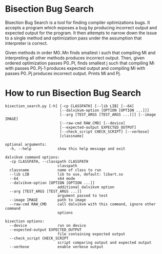Bisection Bug Search
====================

Bisection Bug Search is a tool for finding compiler optimizations bugs. It
accepts a program which exposes a bug by producing incorrect output and expected
output for the program. It then attempts to narrow down the issue to a single
method and optimization pass under the assumption that interpreter is correct.

Given methods in order M0..Mn finds smallest i such that compiling Mi and
interpreting all other methods produces incorrect output. Then, given ordered
optimization passes P0..Pl, finds smallest j such that compiling Mi with passes
P0..Pj-1 produces expected output and compiling Mi with passes P0..Pj produces
incorrect output. Prints Mi and Pj.

How to run Bisection Bug Search
===============================

    bisection_search.py [-h] [-cp CLASSPATH] [--lib LIB] [--64]
                             [--dalvikvm-option [OPTION [OPTION ...]]]
                             [--arg [TEST_ARGS [TEST_ARGS ...]]] [--image IMAGE]
                             [--raw-cmd RAW_CMD] [--device]
                             [--expected-output EXPECTED_OUTPUT]
                             [--check_script CHECK_SCRIPT] [--verbose]
                             [classname]

    optional arguments:
      -h, --help            show this help message and exit

    dalvikvm command options:
      -cp CLASSPATH, --classpath CLASSPATH
                            classpath
      classname             name of class to run
      --lib LIB             lib to use, default: libart.so
      --64                  x64 mode
      --dalvikvm-option [OPTION [OPTION ...]]
                            additional dalvikvm option
      --arg [TEST_ARGS [TEST_ARGS ...]]
                            argument passed to test
      --image IMAGE         path to image
      --raw-cmd RAW_CMD     call dalvikvm with this command, ignore other command
                            options

    bisection options:
      --device              run on device
      --expected-output EXPECTED_OUTPUT
                            file containing expected output
      --check_script CHECK_SCRIPT
                            script comparing output and expected output
      --verbose             enable verbose output
